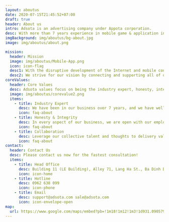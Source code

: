 ```yaml
---
layout: aboutus
date: 2020-07-15T21:45:52+07:00
draft: true
header: About us
intro: Adsota is an advertising company under Appota corporation.
desc: With more than 7 years experience in mobile game & application industry and a community of more than 20 million users, we strive to become the leading advertising company that elevates the digital landscape in Vietnam. Being partnered with Google and Facebook, Adsota contributes in the realization of Appota's vision by providing digital solutions for multiple stakeholders.
imgBackground: img/aboutus/bg-about.jpg
image: img/aboutus/about.png

mission:
  header: Mission
  image: img/aboutus/Mobile-App.png
  icon: icon-flag
  desc1: With the disruptive development of the Internet and mobile connection, it is crucial and also a challenge for brands and advertisers to connect with the right communities and create positive impacts to their users.
  desc2: We strive for our vision by connecting and supporting all of our stakeholders including our employees, content creators, publishers and clients with all of our resources. Adsota provides digital solutions to help content creators, publisher and advertisers improve customer acquisition and maximize revenue growth.
coreValues:
  header: Core Values
  desc: Adsota values focus on being the industry expert, honesty, integrity and collaboration. We strive to fulfill and leverage our clients' digital ambitions while keeping our brand essence.
  image: img/aboutus/corevalue2.png
  items:
    - title: Industry Expert
      desc: We have been in our business over 7 years, and we have well understood the industry that we're in and have stayed true to dedicating to building strong relationships with content creators, publishers and advertisers in Vietnam.
      icon: faq-about
    - title: Honesty & Integrity
      desc: In every aspect of our business, we are open with our employees, transparent with our customers and loyal to the communities in which we serve.
      icon: faq-about
    - title: Collaboration
      desc: Leverage our collective talent and thoughts to delivery value to our customers. We only succeed when our clients succeed.
      icon: faq-about
contact:
  header: Contact Us
  desc: Please contact us now for the fastest consultation!
  items:
    - title: Head Office
      desc: Building 11 (LE Building), Alley 71, Lang Ha St., Ba Dinh Dist., Hanoi, Vietnam
      icon: icon-home
    - title: Hotline
      desc: 0962 638 099
      icon: icon-phone
    - title: Email
      desc: support@adsota.com sale@adsota.com
      icon: icon-envelope-open
map:
  url: https://www.google.com/maps/embed?pb=!1m18!1m12!1m3!1d931.090579425947!2d105.81661682918165!3d21.018183999125256!2m3!1f0!2f0!3f0!3m2!1i1024!2i768!4f13.1!3m3!1m2!1s0x3135ab63bfffffff%3A0x15b0b8f53747d77c!2sAppota+Office!5e0!3m2!1sen!2s!4v1480589126697
---
```

